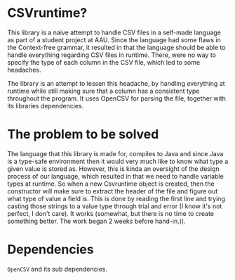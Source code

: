 # CSVruntime?

This library is a naive attempt to handle CSV files in a self-made language as part of a student project at AAU. Since the language had some flaws in the Context-free grammar, it resulted in that the language should be able to handle everything regarding CSV files in runtime. There, were no way to specify the type of each column in the CSV file, which led to some headaches.

The library is an attempt to lessen this headache, by handling everything at runtime while still making sure that a column has a consistent type throughout the program. It uses OpenCSV for parsing the file, together with its libraries dependencies. 

# The problem to be solved
The language that this library is made for, compiles to Java and since Java is a type-safe environment then it would very much like to know what type a given value is stored as. However, this is kinda an oversight of the design process of our language, which resulted in that we need to handle variable types at runtime. So when a new Csvruntime object is created, then the constructor will make sure to extract the header of the file and figure out what type of value a field is. This is done by reading the first line and trying casting those strings to a value type through trial and error (I know it's not perfect, I don't care). It works (somewhat, but there is no time to create something better. The work began 2 weeks before hand-in.)).

# Dependencies
`OpenCSV` and its sub dependencies.
